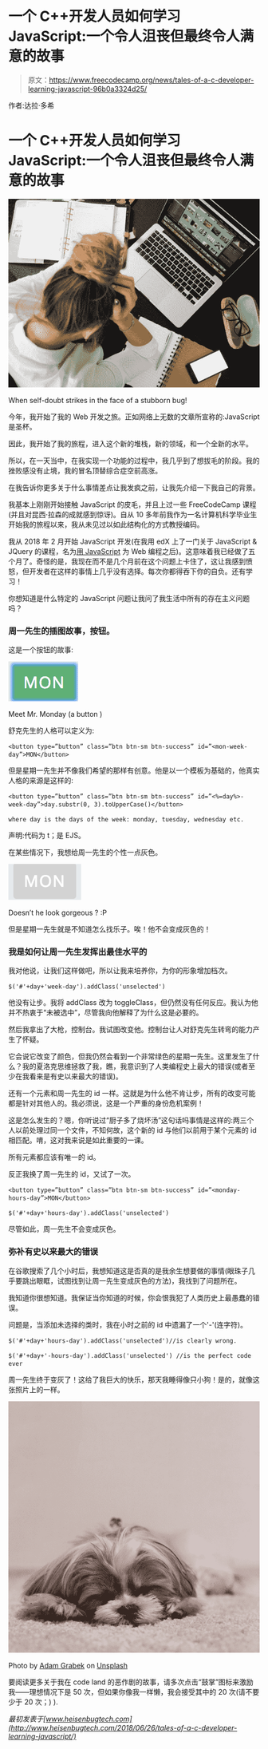 # 一个 C++开发人员如何学习 JavaScript:一个令人沮丧但最终令人满意的故事

> 原文：<https://www.freecodecamp.org/news/tales-of-a-c-developer-learning-javascript-96b0a3324d25/>

作者:达拉·多希

# 一个 C++开发人员如何学习 JavaScript:一个令人沮丧但最终令人满意的故事

![1*1sxcjy4QPYQGMyOlkwqHjQ](img/0e37ce3006e5f0e60a72e84ddd4b4c1c.png)

When self-doubt strikes in the face of a stubborn bug!

今年，我开始了我的 Web 开发之旅。正如网络上无数的文章所宣称的:JavaScript 是圣杯。

因此，我开始了我的旅程，进入这个新的堆栈，新的领域，和一个全新的水平。

所以，在一天当中，在我实现一个功能的过程中，我几乎到了想拔毛的阶段。我的挫败感没有止境，我的冒名顶替综合症空前高涨。

在我告诉你更多关于什么事情差点让我发疯之前，让我先介绍一下我自己的背景。

我基本上刚刚开始接触 JavaScript 的皮毛，并且上过一些 FreeCodeCamp 课程(并且对昆西·拉森的成就感到惊讶)。自从 10 多年前我作为一名计算机科学毕业生开始我的旅程以来，我从未见过以如此结构化的方式教授编码。

我从 2018 年 2 月开始 JavaScript 开发(在我用 edX 上了一门关于 JavaScript & JQuery 的课程，名为[用 JavaScript](https://courses.edx.org/courses/course-v1:PennX+SD4x+2T2017/courseware/05f321f8b38c400b96330598e23d639c/66cdc9f1359c44e698177abcd5ab480e/?activate_block_id=block-v1:PennX+SD4x+2T2017+type@sequential+block@66cdc9f1359c44e698177abcd5ab480e) 为 Web 编程之后)。这意味着我已经做了五个月了。奇怪的是，我现在而不是几个月前在这个问题上卡住了，这让我感到愤怒，但开发者在这样的事情上几乎没有选择。每次你都得吞下你的自负。还有学习！

你想知道是什么特定的 JavaScript 问题让我问了我生活中所有的存在主义问题吗？

### 周一先生的插图故事，按钮。

这是一个按钮的故事:

![1*OZlc_3RUxnM-3KG0BnNIHA](img/8317c7bb6d3789761b2b76bf8ab2249a.png)

Meet Mr. Monday (a button )

舒克先生的人格可以定义为:

```
<button type=”button” class=”btn btn-sm btn-success” id=”<mon-week-day”>MON</button>
```

但是星期一先生并不像我们希望的那样有创意。他是以一个模板为基础的，他真实人格的来源是这样的:

```
<button type=”button” class=”btn btn-sm btn-success” id=”<%=day%>-week-day”>day.substr(0, 3).toUpperCase()</button>
```

```
where day is the days of the week: monday, tuesday, wednesday etc.
```

声明:代码为 t；是 EJS。

在某些情况下，我想给周一先生的个性一点灰色。

![1*JylMwILuBZEokQBARkq_Ow](img/173c81caff918335647ca30cb4f1499b.png)

Doesn’t he look gorgeous ? :P

但是星期一先生就是不知道怎么找乐子。唉！他不会变成灰色的！

### 我是如何让周一先生发挥出最佳水平的

我对他说，让我们这样做吧，所以让我来培养你，为你的形象增加档次。

```
$('#'+day+'week-day').addClass('unselected')
```

他没有让步。我将 addClass 改为 toggleClass，但仍然没有任何反应。我认为他并不热衷于“未被选中”，尽管我向他解释了为什么这是必要的。

然后我拿出了大枪，控制台。我试图改变他。控制台让人对舒克先生转弯的能力产生了怀疑。

它会说它改变了颜色，但我仍然会看到一个非常绿色的星期一先生。这里发生了什么？我的夏洛克思维拯救了我，瞧，我意识到了人类编程史上最大的错误(或者至少在我看来是有史以来最大的错误)。

还有一个元素和周一先生的 id 一样。这就是为什么他不肯让步，所有的改变可能都是针对其他人的。我必须说，这是一个严重的身份危机案例！

这是怎么发生的？嗯，你听说过“厨子多了烧坏汤”这句话吗事情是这样的:两三个人以前处理过同一个文件，不知何故，这个新的 id 与他们以前用于某个元素的 id 相匹配。唷，这对我来说是如此重要的一课。

所有元素都应该有唯一的 id。

反正我换了周一先生的 id，又试了一次。

```
<button type=”button” class=”btn btn-sm btn-success” id=”<monday-hours-day”>MON</button>
```

```
$('#'+day+'hours-day').addClass('unselected')
```

尽管如此，周一先生不会变成灰色。

### 弥补有史以来最大的错误

在谷歌搜索了几个小时后，我想知道这是否真的是我余生想要做的事情(眼珠子几乎要跳出眼眶，试图找到让周一先生变成灰色的方法)，我找到了问题所在。

我知道你很想知道。我保证当你知道的时候，你会恨我犯了人类历史上最愚蠢的错误。

问题是，当添加未选择的类时，我在小时之前的 id 中遗漏了一个'-'(连字符)。

```
$('#'+day+'hours-day').addClass('unselected')//is clearly wrong.
```

```
$('#'+day+'-hours-day').addClass('unselected') //is the perfect code ever
```

周一先生终于变灰了！这给了我巨大的快乐，那天我睡得像只小狗！是的，就像这张照片上的一样。

![1*ok7ZH_FQDizV5A8-QeyY8w](img/08336d5999460b7f6f7a67413c79f936.png)

Photo by [Adam Grabek](https://unsplash.com/photos/JCXANpeR2XI?utm_source=unsplash&utm_medium=referral&utm_content=creditCopyText) on [Unsplash](https://unsplash.com/search/photos/happy-sleeping?utm_source=unsplash&utm_medium=referral&utm_content=creditCopyText)

要阅读更多关于我在 code land 的恶作剧的故事，请多次点击“鼓掌”图标来激励我——理想情况下是 50 次，但如果你像我一样懒，我会接受其中的 20 次(请不要少于 20 次；) ).

*最初发表于[www.heisenbugtech.com](http://www.heisenbugtech.com/2018/06/26/tales-of-a-c-developer-learning-javascript/)*